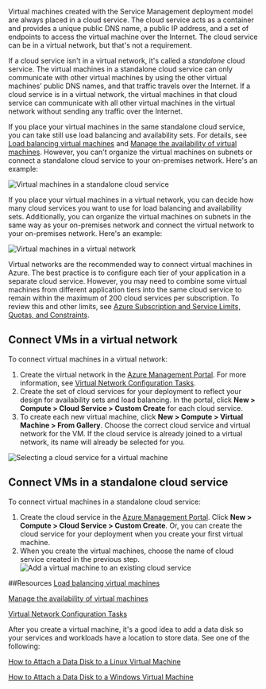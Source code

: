 Virtual machines created with the Service Management deployment model are always placed in a cloud service. The cloud service acts as a container and provides a unique public DNS name, a public IP address, and a set of endpoints to access the virtual machine over the Internet. The cloud service can be in a virtual network, but that's not a requirement.

If a cloud service isn't in a virtual network, it's called a *standalone* cloud service. The virtual machines in a standalone cloud service can only communicate with other virtual machines by using the other virtual machines’ public DNS names, and that traffic travels over the Internet. If a cloud service is in a virtual network, the virtual machines in that cloud service can communicate with all other virtual machines in the virtual network without sending any traffic over the Internet.

If you place your virtual machines in the same standalone cloud service, you can take still use load balancing and availability sets. For details, see [Load balancing virtual machines](load-balance-virtual-machines) and [Manage the availability of virtual machines](manage-availability-virtual-machines). However, you can't organize the virtual machines on subnets or connect a standalone cloud service to your on-premises network. Here's an example:

![Virtual machines in a standalone cloud service](./media/howto-connect-vm-cloud-service/CloudServiceExample.png)

If you place your virtual machines in a virtual network, you can decide how many cloud services you want to use for load balancing and availability sets. Additionally, you can organize the virtual machines on subnets in the same way as your on-premises network and connect the virtual network to your on-premises network. Here's an example:

![Virtual machines in a virtual network](./media/howto-connect-vm-cloud-service/VirtualNetworkExample.png)

Virtual networks are the recommended way to connect virtual machines in Azure. The best practice is to configure each tier of your application in a separate cloud service. However, you may need to combine some virtual machines from different application tiers into the same cloud service to remain within the maximum of 200 cloud services per subscription. To review this and other limits, see [Azure Subscription and Service Limits, Quotas, and Constraints](azure-subscription-service-limits).

## Connect VMs in a virtual network

To connect virtual machines in a virtual network:

1.	Create the virtual network in the [Azure Management Portal](http://manage.windowsazure.cn). For more information, see [Virtual Network Configuration Tasks](virtual-machines).
2.	Create the set of cloud services for your deployment to reflect your design for availability sets and load balancing. In the portal, click **New > Compute > Cloud Service > Custom Create** for each cloud service.
3.	To create each new virtual machine, click **New > Compute > Virtual Machine > From Gallery**. Choose the correct cloud service and virtual network for the VM. If the cloud service is already joined to a virtual network, its name will already be selected for you.

![Selecting a cloud service for a virtual machine](./media/howto-connect-vm-cloud-service/VMConfig1.png)

## Connect VMs in a standalone cloud service

To connect virtual machines in a standalone cloud service:

1.	Create the cloud service in the [Azure Management Portal](http://manage.windowsazure.cn). Click **New > Compute > Cloud Service > Custom Create**. Or, you can create the cloud service for your deployment when you create your first virtual machine.
2.	When you create the virtual machines, choose the name of cloud service created in the previous step.
![Add a virtual machine to an existing cloud service](./media/howto-connect-vm-cloud-service/Connect-VM-to-CS.png)

##Resources
[Load balancing virtual machines](load-balance-virtual-machines)

[Manage the availability of virtual machines](manage-availability-virtual-machines)

[Virtual Network Configuration Tasks](virtual-machines)

After you create a virtual machine, it's a good idea to add a data disk so your services and workloads have a location to store data. See one of the following:

[How to Attach a Data Disk to a Linux Virtual Machine](virtual-machines-linux-how-to-attach-disk)

[How to Attach a Data Disk to a Windows Virtual Machine](storage-windows-attach-disk)
